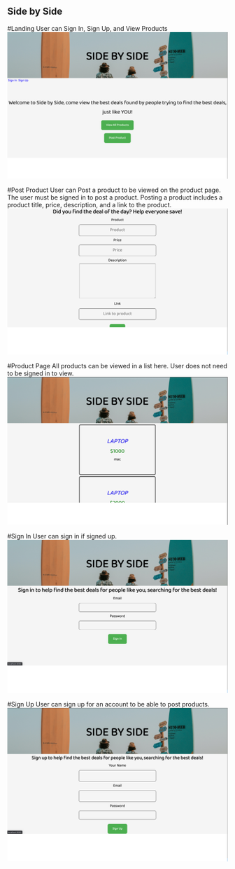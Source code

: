 ## Side by Side 


#Landing
User can Sign In, Sign Up, and View Products
![Image description](https://github.com/tyonek/side-by-side/blob/master/Screenshots/Landing.png)


#Post Product
User can Post a product to be viewed on the product page. The user must be signed in to post a product. Posting a product includes a product title, price, description, and a link to the product.
![Image description](https://github.com/tyonek/side-by-side/blob/master/Screenshots/Post.png)


#Product Page 
All products can be viewed in a list here. User does not need to be signed in to view.
![Image description](https://github.com/tyonek/side-by-side/blob/master/Screenshots/Product.png)


#Sign In
User can sign in if signed up.
![Image description](https://github.com/tyonek/side-by-side/blob/master/Screenshots/signin.png)


#Sign Up
User can sign up for an account to be able to post products.
![Image description](https://github.com/tyonek/side-by-side/blob/master/Screenshots/signup.png)
